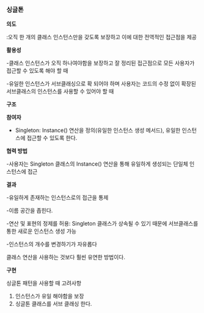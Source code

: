 ### 싱글톤

**의도**

:오직 한 개의 클래스 인스턴스만을 갖도록 보장하고 이에 대한 전역적인 접근점을 제공

**활용성**

-클래스 인스턴스가 오직 하나여야함을 보장하고 잘 정리된 접근점으로 모든 사용자가 접근할 수 있도록 해야 할 때

-유일한 인스턴스가 서브클래싱으로 확 되어야 하며 사용자는 코드의 수정 없이 확장된 서브클래스의 인스턴스를 사용할 수 있어야 할 때

**구조**

**참여자**

- Singleton: Instance() 연산을 정의(유일한 인스턴스 생성 메서드), 유일한 인스턴스에 접근할 수 있도록 한다.

**협력 방법**

-사용자는 Singleton 클래스의 Instance() 연산을 통해 유일하게 생성되는 단일체 인스턴스에 접근

**결과**

-유일하게 존재하는 인스턴스로의 접근을 통제

-이름 공간을 좁힌다.

-연산 및 표현의 정제를 허용: Singleton 클래스가 상속될 수 있기 때문에 서브클래스를 통한 새로운 인스턴스 생성 가능

-인스턴스의 개수를 변경하기가 자유롭다

클래스 연산을 사용하는 것보다 훨씬 유연한 방법이다.

**구현**

싱글톤 패턴을 사용할 때 고려사항

1. 인스턴스가 유일 해야함을 보장
2. 싱글톤 클래스를 서브 클래싱 한다.
